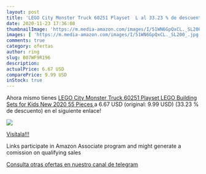 ```yaml
---
layout: post
title: 'LEGO City Monster Truck 60251 Playset  L al 33.23 % de descuento'
date: 2020-11-23 17:36:08
thumbnailImage: 'https://m.media-amazon.com/images/I/51WN6GpQxCL._SL200_.jpg'
images: [ 'https://m.media-amazon.com/images/I/51WN6GpQxCL._SL200_.jpg' ]
comments: true
category: ofertas
author: ring
slug: B07WF9R196
description:
actualPrice: 6.67 USD
comparePrice: 9.99 USD
inStock: true
---
```


Ahora mismo tienes [LEGO City Monster Truck 60251 Playset  LEGO Building Sets for Kids  New 2020  55 Pieces ](https://www.amazon.com/dp/B07WF9R196/?tag=redken08-20) a 6.67 USD (original: 9.99 USD) (33.23 %  de descuento) en el siguiente enlace!

[![](https://m.media-amazon.com/images/I/51WN6GpQxCL._SL200_.jpg)](https://www.amazon.com/dp/B07WF9R196/?tag=redken08-20)

[Visítala!!!](https://www.amazon.com/dp/B07WF9R196/?tag=redken08-20)

Links participate in Amazon Associate program and might generate a comission on qualifying sales

[Consulta otras ofertas en nuestro canal de telegram](https://t.me/s/ofertas25)
